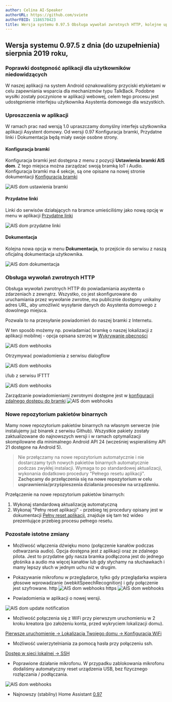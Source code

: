 ```yaml
---
author: Celina AI-Speaker
authorURL: https://github.com/sviete
authorFBID: 1186570423
title: Wersja systemu 0.97.5 Obsługa wywołań zwrotnych HTTP, kolejne uproszczenia w aplikacji
---
```


## Wersja systemu 0.97.5 z dnia (do uzupełnienia) sierpnia 2019 roku,

### Poprawki dostępność aplikacji dla użytkowników niedowidzących

W naszej aplikacji na system Android oznakowaliśmy przyciski etykietami w celu zapewniania wsparcia dla mechanizmów typu TalkBack.
Podobne wysiłki zostały poczynione w aplikacji webowej, celem tego procesu jest udostępnienie interfejsu użytkownika Asystenta domowego dla wszystkich.

### Uproszczenia w aplikacji

W ramach prac nad wersją 1.0 upraszczamy domyślny interfejs użytkownika aplikacji Asystent domowy. 
Od wersji 0.97 Konfiguracja bramki, Przydatne linki i Dokumentacja będą miały swoje osobne strony.

#### Konfiguracja bramki

Konfiguracja bramki jest dostępna z menu z pozycji **Ustawienia bramki AIS dom**. Z tego miejsca można zarządzać swoją bramką IoT i Audio.
Konfiguracja bramki ma 4 sekcje, są one opisane na nowej stronie dokumentacji [Konfiguracja bramki](/AIS-docs/docs/en/ais_bramka_configuration) 

![AIS dom ustawienia bramki](/AIS-docs/img/en/frontend/ais_dom_gate_settings_voice.png)


#### Przydatne linki 

Linki do serwisów działających na bramce umieściliśmy jako nową opcję w menu w aplikacji [Przydatne linki](/AIS-docs/docs/en/ais_bramka_services)

![AIS dom przydatne linki](/AIS-docs/img/en/frontend/ais_dom_links.png)


#### Dokumentacja

Kolejna nowa opcja w menu **Dokumentacja**, to przejście do serwisu z naszą oficjalną dokumentacja użytkownika.

![AIS dom dokumentacja](/AIS-docs/img/en/frontend/ais_dom_docs.png)



### Obsługa wywołań zwrotnych HTTP

Obsługa wywołań zwrotnych HTTP do powiadamiania asystenta o zdarzeniach z zewnątrz. 
Wszystko, co jest skonfigurowane do uruchamiania przez wywołanie zwrotne, ma publicznie dostępny unikalny adres URL, aby umożliwić wysyłanie danych do Asystenta domowego z dowolnego miejsca.

Pozwala to na przesyłanie powiadomień do naszej bramki z Internetu. 

W ten sposób możemy np. powiadamiać bramkę o naszej lokalizacji z aplikacji mobilnej - opcja opisana szerzej w [Wykrywanie obecności](/AIS-docs/docs/en/ais_bramka_presence_detection.html)

![AIS dom webhooks](/AIS-docs/img/en/frontend/integration_owntracks.png)

Otrzymywać powiadomienia z serwisu dialogflow

![AIS dom webhooks](/AIS-docs/img/en/frontend/integration_dialogflow.png)

i/lub z serwisu IFTTT

![AIS dom webhooks](/AIS-docs/img/en/frontend/integration_ifttt.png)

Zarządzanie powiadomieniami zwrotnymi dostępne jest w [konfiguracji zdalnego dostępu do bramki](/AIS-docs/docs/en/ais_bramka_configuration.html#konfiguracja-zdalnego-dostępu-do-bramki)
![AIS dom webhooks](/AIS-docs/img/en/frontend/ais_dom_webhooks.png)

### Nowe repozytorium pakietów binarnych

Mamy nowe repozytorium pakietów binarnych na własnym serwerze (nie instalujemy już binarek z serwisu Github). Wszystkie pakiety zostały zaktualizowane do najnowszych wersji i w ramach optymalizacji skompilowane dla minimalnego Android API 24 (wcześniej wspieraliśmy API 21 dostępne na Android 5).

> Nie przełączamy na nowe repozytorium automatycznie i nie dostarczamy tych nowych pakietów binarnych automatycznie podczas zwykłej instalacji. Wymaga to po standardowej aktualizacji, wykonania dodatkowo procedury "Pełnego resetu aplikacji". **Zachęcamy do przełączenia się na nowe repozytorium w celu usprawnienia/przyśpieszenia działania procesów na urządzeniu.**

Przełączenie na nowe repozytorium pakietów binarnych:
1. Wykonaj standardową aktualizację automatyczną
2. Wykonaj "Pełny reset aplikacji" - przebieg tej procedury opisany jest w dokumentacji [Pełny reset aplikacji](/AIS-docs/docs/en/ais_bramka_reset_ais_step_by_step.html), znajduje się tam też wideo prezentujące przebieg procesu pełnego resetu.


### Pozostałe istotne zmiany

- Możliwość włączenia dźwięku mono (połączenie kanałów podczas odtwarzania audio).
Opcja dostępna jest z aplikacji oraz ze zdalnego pilota. Jest to przydatne gdy nasza bramka podłączona jest do jednego głośnika a audio ma więcej kanałów lub gdy słychamy na słuchawkach i mamy lepszy słuch w jednym uchu niż w drugim. 

- Pokazywanie mikrofonu w przeglądarce, tylko gdy przeglądarka wspiera głosowe wprowadzanie (webkitSpeechRecognition) i gdy połączenie jest szyfrowane.
http
![AIS dom webhooks](/AIS-docs/img/en/blog/no_mic_http.png)
https
![AIS dom webhooks](/AIS-docs/img/en/blog/yes_mic_https.png)

- Powiadomienia w aplikacji o nowej wersji.

![AIS dom update notification](/AIS-docs/img/en/blog/update_notification.png)

- Możliwość połączenia się z WiFi przy pierwszym uruchomieniu w 2 kroku kreatora (po założeniu konta, przed wykryciem lokalizacji domu).

[Pierwsze uruchomienie -> Lokalizacja Twojego domu -> Konfiguracja WiFi](/AIS-docs/docs/en/ais_bramka_first_run.html#lokalizacja-twojego-domu)

- Możliwość uwierzytelniania za pomocą hasła przy połączeniu ssh.

[Dostęp w sieci lokalnej -> SSH](/AIS-docs/docs/en/next/ais_bramka_remote_ssh.html#autentykacja-za-pomocą-hasła)

- Poprawione działanie mikrofonu. W przypadku zablokowania mikrofonu dodaliśmy automatyczny reset urządzenia USB, bez fizycznego rozłączania / podłączania.

![AIS dom webhooks](/AIS-docs/img/en/blog/repo_update.png)

- Najnowszy (stabilny) Home Assistant <a href="https://www.home-assistant.io/blog/2019/08/07/release-97/" target="_blank">0.97</a>